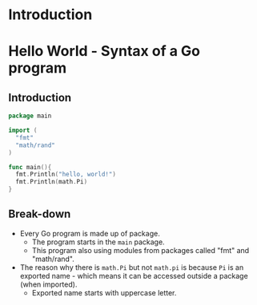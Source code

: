 # Introduction

# **Hello World - Syntax of a Go program**
## Introduction
```go
package main

import (
  "fmt"
  "math/rand"
)

func main(){
  fmt.Println("hello, world!")
  fmt.Println(math.Pi)
}
```

## Break-down
- Every Go program is made up of package.
  - The program starts in the `main` package.
  - This program also using modules from packages called "fmt" and "math/rand".
- The reason why there is `math.Pi` but not `math.pi` is because `Pi` is an exported name - which means it can be accessed outside a package (when imported).
  - Exported name starts with uppercase letter.